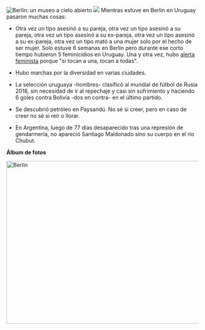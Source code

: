 ![Berlin: un museo a cielo abierto](img/work/proj-001/thumb.jpg)
![](img/work/proj-001/wrench.svg)
Mientras estuve en Berlin en Uruguay pasaron muchas cosas: 

* Otra vez un tipo asesinó a su pareja, otra vez un tipo asesinó a su pareja, otra vez un tipo asesinó a su ex-pareja, otra vez un tipo asesinó a su ex-pareja, otra vez un tipo mató a una mujer solo por el hecho de ser mujer. Solo estuve 6 semanas en Berlin pero durante ese corto tiempo hubieron 5 feminicidios en Uruguay. Una y otra vez, hubo [alerta feminista](//flickr.com/photos/159443955@N07/albums/72157687438755794) porque "si tocan a una, tocan a todas".

* Hubo marchas por la diversidad en varias ciudades. 

* La selección uruguaya -hombres- clasificó al mundial de fútbol de Rusia 2018, sin necesidad de ir al repechaje y casi sin sufrimiento y haciendo 6 goles contra Bolivia -dos en contra- en el último partido.

* Se descubrió petróleo en Paysandú. No sé si creer, pero en caso de creer no sé si reír o llorar.

* En Argentina, luego de 77 días desaparecido tras una represión de gendarmería, no apareció Santiago Maldonado sino su cuerpo en el río Chubut.


**Álbum de fotos**

<a data-flickr-embed="true" data-header="true" data-footer="true"  href="https://www.flickr.com/gp/mapa_mundi/tT1UN4" title="Berlin"><img src="https://farm5.staticflickr.com/4730/27316666019_da8d169820_z.jpg" width="640" height="427" alt="Berlin"></a><script async src="//embedr.flickr.com/assets/client-code.js" charset="utf-8"></script>

